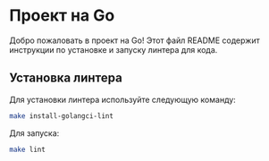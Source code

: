 # Проект на Go

Добро пожаловать в проект на Go! Этот файл README содержит инструкции по установке и запуску линтера для кода.

## Установка линтера

Для установки линтера используйте следующую команду:

```bash
make install-golangci-lint
```

Для запуска:

```bash
make lint
```
